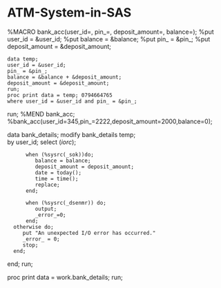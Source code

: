 # ATM-System-in-SAS
%MACRO bank_acc(user_id=, pin_=, deposit_amount=, balance=);
%put user_id = &user_id;
%put balance = &balance;
%put pin_ = &pin_;
%put deposit_amount = &deposit_amount;

	data temp;
	user_id = &user_id;
	pin_ = &pin_;
	balance = &balance + &deposit_amount;
	deposit_amount = &deposit_amount;
	run;
	proc print data = temp; 0794664765
	where user_id = &user_id and pin_ = &pin_; 

run;
%MEND bank_acc;
%bank_acc(user_id=345,pin_=2222,deposit_amount=2000,balance=0);


data bank_details;
   modify bank_details temp;                                  
      by user_id;
      select (_iorc_);                                             
   
          when (%sysrc(_sok))do;                                   
             balance = balance;
             deposit_amount = deposit_amount;
             date = today();
             time = time();
             replace;                                              
          end;
   
          when (%sysrc(_dsenmr)) do;                               
             output;                                               
             _error_=0;
          end;
      otherwise do;                                                
         put "An unexpected I/O error has occurred."
         _error_ = 0; 
         stop;
      end;
   end; 
run;

proc print data = work.bank_details;
run;